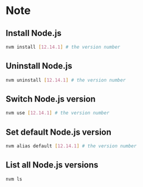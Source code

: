 # Note

## Install Node.js

```bash
nvm install [12.14.1] # the version number
```

## Uninstall Node.js

```bash
nvm uninstall [12.14.1] # the version number
```

## Switch Node.js version

```bash
nvm use [12.14.1] # the version number
```

## Set default Node.js version

```bash
nvm alias default [12.14.1] # the version number
```

## List all Node.js versions

```bash
nvm ls
```
